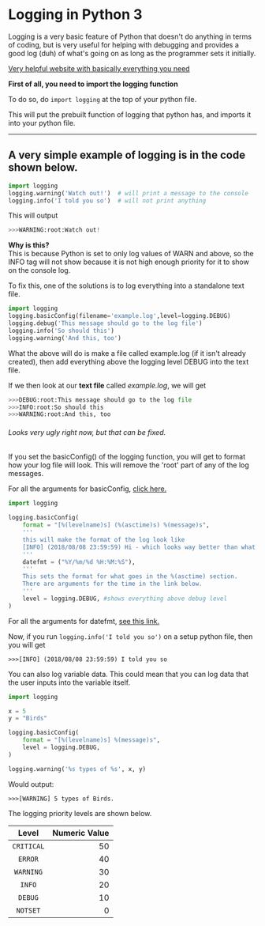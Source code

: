 # Logging in Python 3

Logging is a very basic feature of Python that doesn't do anything in terms of coding, but is very useful for helping with debugging and provides a good log (duh) of what's going on as long as the programmer sets it initially.

[Very helpful website with basically everything you need](https://docs.python.org/3/howto/logging.html)

**First of all, you need to import the logging function**

To do so, do `import logging` at the top of your python file.

This will put the prebuilt function of logging that python has, and imports it into your python file.

---

## A very simple example of logging is in the code shown below.

```Python
import logging
logging.warning('Watch out!')  # will print a message to the console
logging.info('I told you so')  # will not print anything
```
This will output
```python
>>>WARNING:root:Watch out!
```
**Why is this?**  
This is because Python is set to only log values of WARN and above, so the INFO tag will not show because it is not high enough priority for it to show on the console log.

To fix this, one of the solutions is to log everything into a standalone text file.

```python
import logging
logging.basicConfig(filename='example.log',level=logging.DEBUG)
logging.debug('This message should go to the log file')
logging.info('So should this')
logging.warning('And this, too')
```

What the above will do is make a file called example.log (if it isn't already created), then add everything above the logging level DEBUG into the text file.

If we then look at our **text file** called *example.log*, we will get

```python
>>>DEBUG:root:This message should go to the log file
>>>INFO:root:So should this
>>>WARNING:root:And this, too
```
###### Looks very ugly right now, but that can be fixed.

If you set the basicConfig() of the logging function, you will get to format how your log file will look. This will remove the 'root' part of any of the log messages.

For all the arguments for basicConfig, [click here.](https://docs.python.org/3/library/logging.html#logrecord-attributes)

```python
import logging

logging.basicConfig(
    format = "[%(levelname)s] (%(asctime)s) %(message)s",
    '''
    this will make the format of the log look like
    [INFO] (2018/08/08 23:59:59) Hi - which looks way better than what was shown above.
    '''
    datefmt = ("%Y/%m/%d %H:%M:%S"),
    '''
    This sets the format for what goes in the %(asctime) section.
    There are arguments for the time in the link below.
    '''
    level = logging.DEBUG, #shows everything above debug level
)
```

For all the arguments for datefmt, [see this link.](https://docs.python.org/2/library/time.html#time.strftime)

Now, if you run `logging.info('I told you so')` on a setup python file, then you will get

```
>>>[INFO] (2018/08/08 23:59:59) I told you so
```

You can also log variable data. This could mean that you can log data that the user inputs into the variable itself.

```python
import logging

x = 5
y = "Birds"

logging.basicConfig(
    format = "[%(levelname)s] %(message)s",
    level = logging.DEBUG,
)

logging.warning('%s types of %s', x, y)
```

Would output:

```
>>>[WARNING] 5 types of Birds.
```

The logging priority levels are shown below.

| Level | Numeric Value |
| :---: | ---: |
| `CRITICAL` | 50 |
| `ERROR` | 40 |
| `WARNING` | 30 |
| `INFO` | 20 |
| `DEBUG` | 10 |
| `NOTSET` | 0 |
